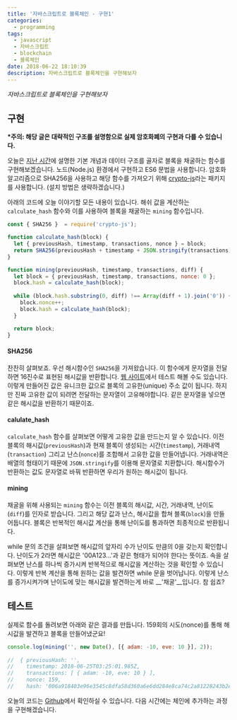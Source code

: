```yaml
---
title: '자바스크립트로 블록체인 - 구현1'
categories:
  - programming
tags:
  - javascript
  - 자바스크립트
  - blockchain
  - 블록체인
date: 2018-06-22 18:10:39
description: 자바스크립트로 블록체인을 구현해보자
---
```

_자바스크립트로 블록체인을 구현해보자_

## 구현

__\*주의: 해당 글은 대략적인 구조를 설명함으로 실제 암호화폐의 구현과 다를 수 있습니다.__

오늘은 [지난 시간](/programming/block-chain-js/)에 설명한 기본 개념과 데이터 구조를 골자로 블록을 채굴하는 함수를 구현해보겠습니다. 노드(Node.js) 환경에서 구현하고 ES6 문법을 사용합니다. 암호화 알고리즘으로 SHA256을 사용하고 해당 함수를 가져오기 위해 [crypto-js](https://www.npmjs.com/package/crypto-js)라는 패키지를 사용합니다. (설치 방법은 생략하겠습니다.) 

아래의 코드에 오늘 이야기할 모든 내용이 있습니다. 해쉬 값을 계산하는 `calculate_hash` 함수와 이를 사용하여 블록을 채굴하는 `mining` 함수입니다.   

```javascript
const { SHA256 }  = require('crypto-js');

function calculate_hash(block) {
  let { previousHash, timestamp, transactions, nonce } = block;
  return SHA256(previousHash + timestamp + JSON.stringify(transactions) + nonce).toString();
}

function mining(previousHash, timestamp, transactions, diff) {
  let block = { previousHash, timestamp, transactions, nonce: 0 };
  block.hash = calculate_hash(block);
  
  while (block.hash.substring(0, diff) !== Array(diff + 1).join('0')) {
    block.nonce++;
    block.hash = calculate_hash(block);
  }

  return block;
}
```

#### SHA256
찬찬히 살펴보죠. 우선 해시함수인 `SHA256`을 가져왔습니다. 이 함수에게 문자열을 전달하면 16진수로 표현된 해시값을 반환합니다. [웹 사이트](https://passwordsgenerator.net/sha256-hash-generator/)에서 테스트 해볼 수도 있습니다. 이렇게 만들어진 값은 유니크한 값으로 블록의 고유한(unique) 주소 값이 됩니다. 하지만 진짜 고유한 값이 되려면 전달하는 문자열이 고유해야합니다. 같은 문자열을 넣으면 같은 해시값을 반환하기 때문이죠.

#### calulate_hash
`calculate_hash` 함수를 살펴보면 어떻게 고유한 값을 만드는지 알 수 있습니다. 이전 블록의 해시값(`previousHash`)과 현재 블록이 생성되는 시간(`timestamp`), 거래내역(`transaction`) 그리고 난스(`nonce`)를 조합해서 고유한 값을 만들어냅니다. 거래내역은 배열의 형태이기 때문에 `JSON.stringify`를 이용해 문자열로 치환합니다. 해시함수가 반환하는 값도 문자열로 바꿔 반환하면 우리가 원하는 해시값이 됩니다.

#### mining
채굴을 위해 사용되는 `mining` 함수는 이전 블록의 해시값, 시간, 거래내역, 난이도(`diff`)를 인자로 받습니다. 그리고 해당 값과 난스, 해시값을 합쳐 블록(`block`)을 만들어둡니다. 블록은 반복적인 해시값 계산을 통해 난이도를 통과하면 최종적으로 반환됩니다.

while 문의 조건을 살펴보면 해시값의 앞자리 수가 난이도 만큼의 0을 갖는지 확인합니다. 난이도가 2라면 해시값은 '00A123...'과 같은 형태가 되어야 한다는 뜻이죠. 속을 살펴보면 난스를 하나씩 증가시켜 반복적으로 해시값을 계산하는 것을 확인할 수 있습니다. 이렇게 반복 계산을 통해 원하는 값을 발견하면 while 문을 벗어납니다. 이렇게 난스를 증가시켜가며 난이도에 맞는 해시값을 발견하는게 바로 __'채굴'__입니다. 참 쉽죠?

## 테스트

실제로 함수를 돌려보면 아래와 같은 결과를 만듭니다. 159회의 시도(nonce)를 통해 해시값을 발견하고 블록을 만들어냈군요!  

```javascript
console.log(mining('', new Date(), [{ adam: -10, eve: 10 }], 2));
 
//  { previousHash: '',
//    timestamp: 2018-06-25T03:25:01.985Z,
//    transactions: [ { adam: -10, eve: 10 } ],
//    nonce: 159,
//    hash: '006a918403e96e3545c8dfa58d360a6e6dd284e8ca74c2a81228243b2e45a1c0' }
```

오늘의 코드는 [Github](https://github.com/joeunha/block-js/blob/master/v01.js)에서 확인하실 수 있습니다. 다음 시간에는 체인에 추가하는 과정을 구현해겠습니다.